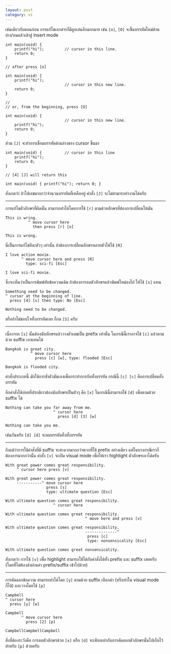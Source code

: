 ```yaml
---
layout: post
category: vi
---
```


เช่นเดียวกับตอนก่อน การแก้ไขเอกสารก็มีลูกเล่นอีกมากมาย เช่น `[o]`, `[O]` จะขึ้นบรรทัดใหม่ด้านล่าง/บนแล้วเข้าสู่ insert mode

    int main(void) {
        printf("hi");         // cursor in this line.
        return 0;
    }

    // after press [o]

    int main(void) {
        printf("hi");
                              // cursor in this new line.
        return 0;
    }

    //
    // or, from the beginning, press [O]

    int main(void) {
                              // cursor in this new line.
        printf("hi");
        return 0;
    }

ส่วน `[J]` จะทำการเชื่อมบรรทัดด้านล่างของ cursor ขึ้นมา

    int main(void) {          // cursor in this line
        printf("hi");
        return 0;
    }

    // [4] [J] will return this

    int main(void) { printf("hi"); return 0; }

สังเกตว่า ถ้าใส่เลขมากกว่าจำนวนบรรทัดที่เหลืออยู่ คำสั่ง `[J]` จะไม่สามารถทำงานได้ครับ

---

การแก้ไขตัวอักษรที่ผิดนั้น สามารถทำได้โดยการใช้ `[r]` ตามด้วยอักษรที่ต้องการเปลี่ยนให้มัน

    This is wring.
              ^ move cursor here
                then press [r] [o]

    This is wrong.

นี่เป็นการแก้ไขทีละตัวๆ เท่านั้น ถ้าต้องการเปลี่ยนอักษรหลายตัวให้ใช้ `[R]`

    I love action movie.
           ^ move cursor here and press [R]
             type: sci-fi [Esc]

    I love sci-fi movie. 

ซึ่งจะเห็นว่าเป็นการพิมพ์ทับข้อความเดิม ถ้าต้องการลบตัวอักษรแล้วพิมพ์ใหม่ลงไป ให้ใช้ `[s]` แทน

    Something need to be changed.
    ^ cursor at the beginning of line.
      press [4] [s] then type: No [Esc]

    Nothing need to be changed.

หรือถ้าไม่ชอบใจทั้งบรรทัดเลย ก็กด `[S]` ครับ

---

เนื่องจาก `[s]` นั้นต้องนับอักษรแล้ววางตัวเลขเป็น prefix เท่านั้น ในกรณีนี้เราอาจใช้ `[c]` แล้วตามด้วย suffix เอาแทนได้

    Bangkok is great city.
               ^ move cursor here
                 press [c] [w], type: flooded [Esc]

    Bangkok is flooded city.

คำสั่งประเภทนี้ มักใช้การซ้ำตัวมันเองเพื่อกระทำการกับทั้งบรรทัด กรณีนี้ `[c] [c]` คือการเปลี่ยนทั้งบรรทัด

อีกคำสั่งใช้บ่อยที่ปรกติเราต้องนับอักษรเป็นตัวๆ คือ `[x]` ในกรณีนี้สามารถใช้ `[d]` เพื่อตามด้วย suffix ได้

    Nothing can take you far away from me.
                         ^ cursor here
                           press [d] [3] [w]

    Nothing can take you me.

เช่นกันครับ `[d] [d]` จะลบบรรทัดทิ้งทั้งบรรทัด

---

ถึงแม้ว่าการใช้คำสั่งที่มี suffix จะสะดวกมากกว่าพวกที่ใช้ prefix อย่างเดียว แต่ในบางกรณีเราก็ต้องการมากกว่านั้น คำสั่ง `[v]` จะเปิด visual mode เพื่อให้เรา highlight ตัวอักษรเอาได้ครับ

    With great power comes great responsibility.
         ^ cursor here press [v]

    With great power comes great responsibility.
         -----------^ move cursor here
                      press [s]
                      type: ultimate question [Esc]

    With ultimate question comes great responsibility.
                         ^ cursor here

    With ultimate question comes great responsibility.
                                       ^ move here and press [v]

    With ultimate question comes great responsibility.
                                       --------------^
                                        press [c]
                                        type: nonsensicality [Esc]

    With ultimate question comes great nonsensicality.

สังเกตว่า การใช้ `[v]` เพื่อ highlight สามารถใช้ได้กับคำสั่งได้ทั้ง prefix และ suffix เลยครับ (โดยที่ไม่ต้องส่งผ่านค่า prefix/suffix เข้าไปด้วย)

---

การคัดลอกข้อความ สามารถทำได้โดย `[y]` ตามด้วย suffix เลือกคำ (หรือทำใน visual mode ก็ได้) และวางโดยใช้ `[p]`

    Campbell
    ^ cursor here
      press [y] [w]

    Campbell
           ^ move cursor here
             press [2] [p]

    CampbellCampbellCampbell

สิ่งที่ต้องระวังคือ การลบตัวอักษรด้วย `[x]` หรือ `[d]` จะเทียบเท่ากับการคัดลอกตัวอักษรนั้นไปเก็บไว้สำหรับ `[p]` ด้วยครับ
